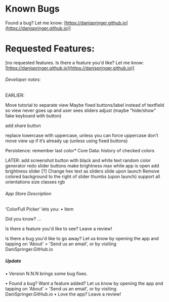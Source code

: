 # Known Bugs

Found a bug? Let me know: [https://danispringer.github.io](https://danispringer.github.io)]

# Requested Features:

[no requested features. Is there a feature you'd like? Let me know: [https://danispringer.github.io](https://danispringer.github.io)]

###### Developer notes:

EARLIER:

Move tutorial to separate view
Maybe fixed buttons/label instead of textfield so view never goes up and user sees sliders adjust (maybe "hide/show" fake keyboard with button)

add share button

replace lowercase with uppercase, unless you can force uppercase
don’t move view up if it’s already up (unless using fixed buttons)

Persistence: remember last color\*
Core Data: history of checked colors

LATER:
add screenshot button with black and white text
random color generator
redo slider buttons
make brightness max while app is open
add brightness slider
[?] Change hex text as sliders slide upon launch
Remove colored background to the right of slider thumbs (upon launch)
support all orientations
size classes
rgb

###### App Store Description
‘ColorFull Picker’ lets you:
• Item

Did you know? ...

Is there a feature you'd like to see? Leave a review!

Is there a bug you'd like to go away? Let us know by opening the app and tapping on 'About' > 'Send us an email', or by visiting DaniSpringer.GitHub.io

##### Update

• Version N.N.N brings some bug fixes.

• Found a bug? Want a feature added? Let us know by opening the app and tapping on 'About' > 'Send us an email', or by visiting DaniSpringer.GitHub.io
• Love the app? Leave a review!